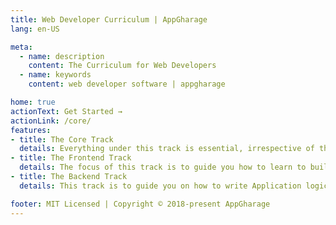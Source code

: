 ```yaml
---
title: Web Developer Curriculum | AppGharage
lang: en-US

meta:
  - name: description
    content: The Curriculum for Web Developers
  - name: keywords
    content: web developer software | appgharage

home: true
actionText: Get Started →
actionLink: /core/
features:
- title: The Core Track
  details: Everything under this track is essential, irrespective of the track you choose to master or learn.
- title: The Frontend Track
  details: The focus of this track is to guide you how to learn to build User Interfaces for Applications to interact with the Backend
- title: The Backend Track
  details: This track is to guide you on how to write Application logic or Business logic

footer: MIT Licensed | Copyright © 2018-present AppGharage
---
```

